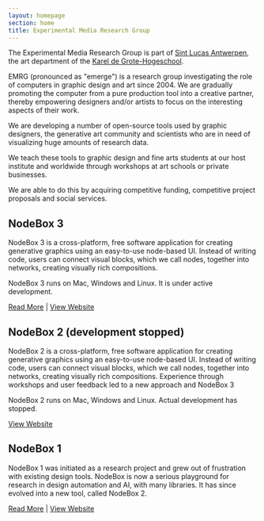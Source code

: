 ```yaml
---
layout: homepage
section: home
title: Experimental Media Research Group
---
```

The Experimental Media Research Group is part of [Sint Lucas Antwerpen](http://www.sintlucasantwerpen.be/), the art department of the [Karel de Grote-Hogeschool](http://www.kdg.be).

EMRG (pronounced as "emerge") is a research group investigating the role of computers in graphic design and art since 2004. We are gradually promoting the computer from a pure production tool into a creative partner, thereby empowering designers and/or artists  to focus on the interesting aspects of their work.
  
We are developing a number of open-source tools used by graphic designers, the generative art community and scientists who are in need of visualizing huge amounts of research data.

We teach these tools to graphic design and fine arts students at our host institute and worldwide through workshops at art schools or private businesses.

We are able to do this by acquiring competitive funding, competitive project proposals and social services.
  
NodeBox 3
---------
NodeBox 3 is a cross-platform, free software application for creating generative graphics using an easy-to-use node-based UI. Instead of writing code, users can connect visual blocks, which we call nodes, together into networks, creating visually rich compositions.

NodeBox 3 runs on Mac, Windows and Linux. It is under active development.

[Read More][nodebox3] | [View Website](http://beta.nodebox.net/)

NodeBox 2 (development stopped)
---------
NodeBox 2 is a cross-platform, free software application for creating generative graphics using an easy-to-use node-based UI. Instead of writing code, users can connect visual blocks, which we call nodes, together into networks, creating visually rich compositions. Experience through workshops and user feedback led to a new approach and NodeBox 3

NodeBox 2 runs on Mac, Windows and Linux. Actual development has stopped.

[View Website](http://beta.nodebox.net/)

NodeBox 1
---------
NodeBox 1 was initiated as a research project and grew out of frustration with existing design tools. NodeBox is now a serious playground for research in design automation and AI, with many libraries. It has since evolved into a new tool, called NodeBox 2.

[Read More][nodebox1] | [View Website](http://www.nodebox.net/)

[nodebox1]: /software/nodebox-1.html
[nodebox3]: /software/nodebox-3.html